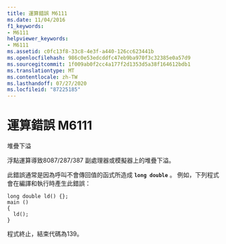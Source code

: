 ```yaml
---
title: 運算錯誤 M6111
ms.date: 11/04/2016
f1_keywords:
- M6111
helpviewer_keywords:
- M6111
ms.assetid: c0fc13f8-33c8-4e3f-a440-126cc623441b
ms.openlocfilehash: 986c0e53edcddfc47eb9ba970f3c32385e0a57d9
ms.sourcegitcommit: 1f009ab0f2cc4a177f2d1353d5a38f164612bdb1
ms.translationtype: MT
ms.contentlocale: zh-TW
ms.lasthandoff: 07/27/2020
ms.locfileid: "87225185"
---
```

# <a name="math-error-m6111"></a>運算錯誤 M6111

堆疊下溢

浮點運算導致8087/287/387 副處理器或模擬器上的堆疊下溢。

此錯誤通常是因為呼叫不會傳回值的函式所造成 **`long double`** 。 例如，下列程式會在編譯和執行時產生此錯誤：

```
long double ld() {};
main ()
{
  ld();
}
```

程式終止，結束代碼為139。
